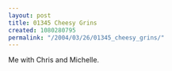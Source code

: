 ```yaml
---
layout: post
title: 01345 Cheesy Grins
created: 1080280795
permalink: "/2004/03/26/01345_cheesy_grins/"
---
```

Me with Chris and Michelle.
